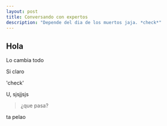 ```yaml
---
layout: post
title: Conversando con expertos
description: "Depende del dia de los muertos jaja. *check*"
---
```


## Hola

Lo cambia todo

Si claro

'check'

U, sjsjjsjs

>¿que pasa?

ta pelao